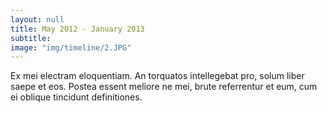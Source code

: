```yaml
---
layout: null
title: May 2012 - January 2013
subtitle:
image: "img/timeline/2.JPG"
---
```

Ex mei electram eloquentiam. An torquatos intellegebat pro, solum liber saepe et eos. Postea essent meliore ne mei, brute referrentur et eum, cum ei oblique tincidunt definitiones.
